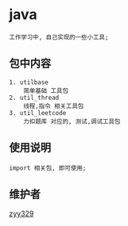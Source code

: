 # java
    工作学习中, 自己实现的一些小工具;
    
## 包中内容
    1. utilbase
        简单基础 工具包
    2. util_thread
        线程,指令 相关工具包
    3. util_leetcode
        力扣题库 对应的, 测试,调试工具包
        
## 使用说明
    import 相关包, 即可使用;
    
## 维护者
[zyy329](https://github.com/zyy329)